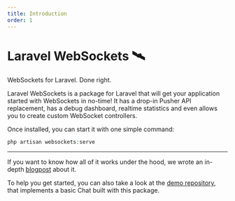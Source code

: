 ```yaml
---
title: Introduction
order: 1
---
```


# Laravel WebSockets 🛰

WebSockets for Laravel. Done right.

Laravel WebSockets is a package for Laravel that will get your application started with WebSockets in no-time! It has a drop-in Pusher API replacement, has a debug dashboard, realtime statistics and even allows you to create custom WebSocket controllers.

Once installed, you can start it with one simple command:

```php
php artisan websockets:serve
```

---

If you want to know how all of it works under the hood, we wrote an in-depth [blogpost](https://murze.be/introducing-laravel-websockets-an-easy-to-use-websocket-server-implemented-in-php) about it.

To help you get started, you can also take a look at the [demo repository](https://github.com/beyondcode/laravel-websockets-demo), that implements a basic Chat built with this package.
